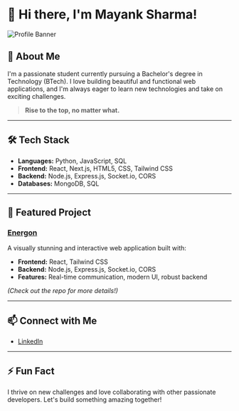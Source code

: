 # 👋 Hi there, I'm Mayank Sharma!

![Profile Banner](https://imgur.com/your-custom-banner.png) <!-- (Optional: Replace with your own banner image link) -->

## 🚀 About Me

I'm a passionate student currently pursuing a Bachelor's degree in Technology (BTech). I love building beautiful and functional web applications, and I'm always eager to learn new technologies and take on exciting challenges.

> **Rise to the top, no matter what.**

---

## 🛠️ Tech Stack

- **Languages:** Python, JavaScript, SQL
- **Frontend:** React, Next.js, HTML5, CSS, Tailwind CSS
- **Backend:** Node.js, Express.js, Socket.io, CORS
- **Databases:** MongoDB, SQL

---

## 🌟 Featured Project

### [Energon](https://github.com/Mayankdev0923/energon)  
A visually stunning and interactive web application built with:
- **Frontend:** React, Tailwind CSS
- **Backend:** Node.js, Express.js, Socket.io, CORS
- **Features:** Real-time communication, modern UI, robust backend

*(Check out the repo for more details!)*

---

## 📫 Connect with Me

- [LinkedIn](https://www.linkedin.com/in/mayanksharma0923)

---

## ⚡ Fun Fact

I thrive on new challenges and love collaborating with other passionate developers. Let's build something amazing together!

